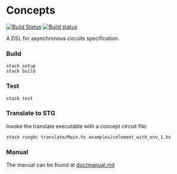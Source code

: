 # Concepts

[![Build Status](https://travis-ci.org/tuura/concepts.svg?branch=master)](https://travis-ci.org/tuura/concepts)
[![Build status](https://ci.appveyor.com/api/projects/status/dn6igqdxf3cq2t8w/branch/master?svg=true)](https://ci.appveyor.com/project/snowleopard/concepts/branch/master)

A DSL for asynchronous circuits specification.

### Build

	stack setup
	stack build

### Test

	stack test

### Translate to STG

Invoke the translate executable with a concept circuit file:

	stack runghc translate/Main.hs examples/celement_with_env_1.hs
	
### Manual

The manual can be found at [doc/manual.md](http://github.com/tuura/concepts/doc/manual.md)
